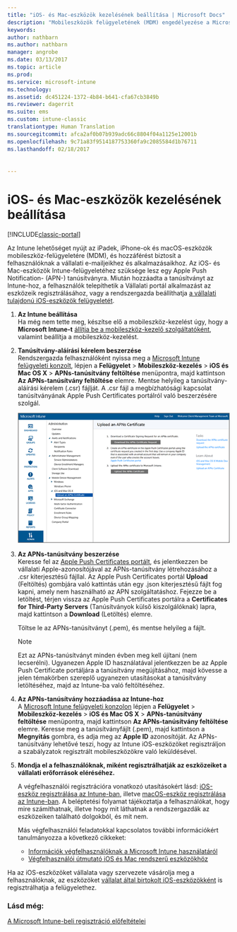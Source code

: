 ```yaml
---
title: "iOS- és Mac-eszközök kezelésének beállítása | Microsoft Docs"
description: "Mobileszközök felügyeletének (MDM) engedélyezése a Microsoft Intune-nal iOS-eszközök (iPadek és iPhone-ok), illetve Mac OS X-eszközök esetén."
keywords: 
author: nathbarn
ms.author: nathbarn
manager: angrobe
ms.date: 03/13/2017
ms.topic: article
ms.prod: 
ms.service: microsoft-intune
ms.technology: 
ms.assetid: dc451224-1372-4b84-b641-cfa67cb3849b
ms.reviewer: dagerrit
ms.suite: ems
ms.custom: intune-classic
translationtype: Human Translation
ms.sourcegitcommit: afca2af0b07b939adc66c8804f04a1125e12001b
ms.openlocfilehash: 9c71a83f9514187753360fa9c2085584d1b76711
ms.lasthandoff: 02/18/2017


---
```


# <a name="set-up-ios-and-mac-device-management"></a>iOS- és Mac-eszközök kezelésének beállítása

[!INCLUDE[classic-portal](../includes/classic-portal.md)]

Az Intune lehetőséget nyújt az iPadek, iPhone-ok és macOS-eszközök mobileszköz-felügyeletére (MDM), és hozzáférést biztosít a felhasználóknak a vállalati e-mailjeikhez és alkalmazásaikhoz. Az iOS- és Mac-eszközök Intune-felügyeletéhez szüksége lesz egy Apple Push Notification- (APN-) tanúsítványra. Miután hozzáadta a tanúsítványt az Intune-hoz, a felhasználók telepíthetik a Vállalati portál alkalmazást az eszközeik regisztrálásához, vagy a rendszergazda beállíthatja [a vállalati tulajdonú iOS-eszközök felügyeletét](enroll-corporate-owned-ios-devices-in-microsoft-intune.md).

1.  **Az Intune beállítása**<br>
    Ha még nem tette meg, készítse elő a mobileszköz-kezelést úgy, hogy a **Microsoft Intune-t** [állítja be a mobileszköz-kezelő szolgáltatóként](prerequisites-for-enrollment.md#step-2-set-mdm-authority), valamint beállítja a mobileszköz-kezelést.

2.  **Tanúsítvány-aláírási kérelem beszerzése**<br>
    Rendszergazda felhasználóként nyissa meg a [Microsoft Intune felügyeleti konzolt](http://manage.microsoft.com), lépjen a **Felügyelet** &gt; **Mobileszköz-kezelés** &gt; **iOS és Mac OS X** &gt; **APNs-tanúsítvány feltöltése** menüpontra, majd kattintson **Az APNs-tanúsítvány feltöltése** elemre. Mentse helyileg a tanúsítvány-aláírási kérelem (.csr) fájlját. A .csr fájl a megbízhatósági kapcsolat tanúsítványának Apple Push Certificates portálról való beszerzésére szolgál.

    ![APNs-tanúsítvány feltöltése párbeszédpanel](../media/Intune-iOS-enrollment-with-apns.png)

3.  **Az APNs-tanúsítvány beszerzése**<br>
    Keresse fel az [Apple Push Certificates portált](http://go.microsoft.com/fwlink/?LinkId=269844), és jelentkezzen be vállalati Apple-azonosítójával az APNs-tanúsítvány létrehozásához a .csr kiterjesztésű fájllal. Az Apple Push Certificates portál **Upload** (Feltöltés) gombjára való kattintás után egy .json kiterjesztésű fájlt fog kapni, amely nem használható az APN szolgáltatáshoz. Fejezze be a letöltést, térjen vissza az Apple Push Certificates portálra a **Certificates for Third-Party Servers** (Tanúsítványok külső kiszolgálóknak) lapra, majd kattintson a **Download** (Letöltés) elemre.

    Töltse le az APNs-tanúsítványt (.pem), és mentse helyileg a fájlt.

    > [!NOTE]
    > Ezt az APNs-tanúsítványt minden évben meg kell újítani (nem lecserélni). Ugyanezen Apple ID használatával jelentkezzen be az Apple Push Certificate portáljára a tanúsítvány megújításához, majd kövesse a jelen témakörben szereplő ugyanezen utasításokat a tanúsítvány letöltéséhez, majd az Intune-ba való feltöltéséhez.

4.  **Az APNs-tanúsítvány hozzáadása az Intune-hoz**<br>
    A [Microsoft Intune felügyeleti konzolon](http://manage.microsoft.com) lépjen a **Felügyelet** &gt; **Mobileszköz-kezelés** &gt; **iOS és Mac OS X** &gt; **APNs-tanúsítvány feltöltése** menüpontra, majd kattintson **Az APNs-tanúsítvány feltöltése** elemre. Keresse meg a tanúsítványfájlt (.pem), majd kattintson a **Megnyitás** gombra, és adja meg az **Apple ID** azonosítóját. Az APNs-tanúsítvány lehetővé teszi, hogy az Intune iOS-eszközöket regisztráljon a szabályzatok regisztrált mobileszközökre való leküldésével.

5.  **Mondja el a felhasználóknak, miként regisztrálhatják az eszközeiket a vállalati erőforrások eléréséhez.**

    A végfelhasználói regisztrációra vonatkozó utasításokért lásd: [iOS-eszköz regisztrálása az Intune-ban](../enduser/enroll-your-device-in-intune-ios.md), illetve [macOS-eszköz regisztrálása az Intune-ban](../enduser/enroll-your-device-in-intune-macos.md). A beléptetési folyamat tájékoztatja a felhasználókat, hogy mire számíthatnak, illetve hogy mit láthatnak a rendszergazdák az eszközeiken található dolgokból, és mit nem.

    Más végfelhasználói feladatokkal kapcsolatos további információkért tanulmányozza a következő cikkeket:
    - [Információk végfelhasználóknak a Microsoft Intune használatáról](how-to-educate-your-end-users-about-microsoft-intune.md)
    - [Végfelhasználói útmutató iOS és Mac rendszerű eszközökhöz](../enduser/using-your-ios-or-macOS-device-with-intune.md)

Ha az iOS-eszközöket vállalata vagy szervezete vásárolja meg a felhasználóknak, az eszközöket [vállalat által birtokolt iOS-eszközökként](enroll-corporate-owned-ios-devices-in-microsoft-intune.md) is regisztrálhatja a felügyelethez.

### <a name="see-also"></a>Lásd még:
[A Microsoft Intune-beli regisztráció előfeltételei](prerequisites-for-enrollment.md)

